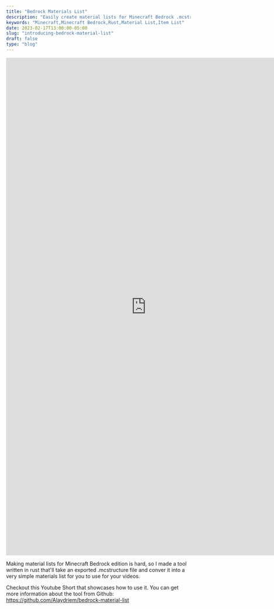 ```yaml
---
title: "Bedrock Materials List"
description: "Easily create material lists for Minecraft Bedrock .mcstructure files"
keywords: "Minecraft,Minecraft Bedrock,Rust,Material List,Item List"
date: 2023-02-17T13:00:00-05:00
slug: "introducing-bedrock-material-list"
draft: false
type: "blog"
---
```


<iframe width="763" height="1357" src="https://www.youtube.com/embed/1J3kUc8cLyM" title="I just made creating materials list for Minecraft Bedrock SO INCREDIBLY EASY #Short #minecraftshorts" frameborder="0" allow="accelerometer; autoplay; clipboard-write; encrypted-media; gyroscope; picture-in-picture; web-share" allowfullscreen></iframe>

<!-- more -->

Making material lists for Minecraft Bedrock edition is hard, so I made a tool written in rust that'll take an exported .mcstructure file and conver it into a very simple materials list for you to use for your videos.

Checkout this Youtube Short that showcases how to use it. You can get more information about the tool from Github: https://github.com/Alaydriem/bedrock-material-list

